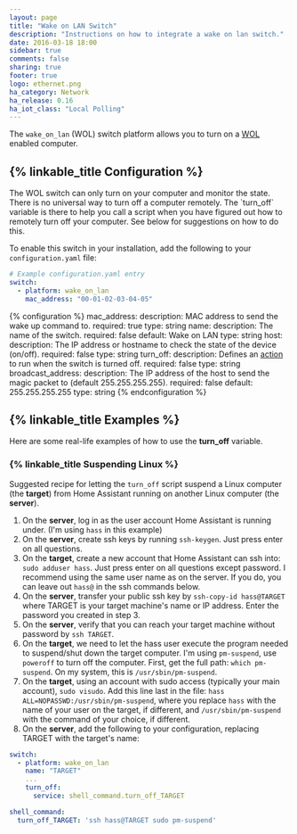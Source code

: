 ```yaml
---
layout: page
title: "Wake on LAN Switch"
description: "Instructions on how to integrate a wake on lan switch."
date: 2016-03-18 18:00
sidebar: true
comments: false
sharing: true
footer: true
logo: ethernet.png
ha_category: Network
ha_release: 0.16
ha_iot_class: "Local Polling"
---
```


The `wake_on_lan` (WOL) switch platform allows you to turn on a [WOL](https://en.wikipedia.org/wiki/Wake-on-LAN) enabled computer.

## {% linkable_title Configuration %}

<p class='note warning'>
The WOL switch can only turn on your computer and monitor the state. There is no universal way to turn off a computer remotely. The `turn_off` variable is there to help you call a script when you have figured out how to remotely turn off your computer.
See below for suggestions on how to do this.
</p>

To enable this switch in your installation, add the following to your `configuration.yaml` file:

```yaml
# Example configuration.yaml entry
switch:
  - platform: wake_on_lan
    mac_address: "00-01-02-03-04-05"
```

{% configuration %}
mac_address:
  description: MAC address to send the wake up command to.
  required: true
  type: string
name:
  description: The name of the switch.
  required: false
  default: Wake on LAN
  type: string
host:
  description: The IP address or hostname to check the state of the device (on/off).
  required: false
  type: string
turn_off:
  description: Defines an [action](/getting-started/automation/) to run when the switch is turned off.
  required: false
  type: string
broadcast_address:
  description: The IP address of the host to send the magic packet to (default 255.255.255.255).
  required: false
  default: 255.255.255.255
  type: string
{% endconfiguration %}

## {% linkable_title Examples %}

Here are some real-life examples of how to use the **turn_off** variable.

### {% linkable_title Suspending Linux %}

Suggested recipe for letting the `turn_off` script suspend a Linux computer (the **target**)
from Home Assistant running on another Linux computer (the **server**).

1. On the **server**, log in as the user account Home Assistant is running under. (I'm using `hass` in this example)
2. On the **server**, create ssh keys by running `ssh-keygen`. Just press enter on all questions.
3. On the **target**, create a new account that Home Assistant can ssh into: `sudo adduser hass`. Just press enter on all questions except password. I recommend using the same user name as on the server. If you do, you can leave out `hass@` in the ssh commands below.
4. On the **server**, transfer your public ssh key by `ssh-copy-id hass@TARGET` where TARGET is your target machine's name or IP address. Enter the password you created in step 3.
5. On the **server**, verify that you can reach your target machine without password by `ssh TARGET`.
6. On the **target**, we need to let the hass user execute the program needed to suspend/shut down the target computer. I'm using `pm-suspend`, use `poweroff` to turn off the computer. First, get the full path: `which pm-suspend`. On my system, this is `/usr/sbin/pm-suspend`.
7. On the **target**, using an account with sudo access (typically your main account), `sudo visudo`. Add this line last in the file: `hass ALL=NOPASSWD:/usr/sbin/pm-suspend`, where you replace `hass` with the name of your user on the target, if different, and `/usr/sbin/pm-suspend` with the command of your choice, if different.
8. On the **server**, add the following to your configuration, replacing TARGET with the target's name:

```yaml
switch:
  - platform: wake_on_lan
    name: "TARGET"
    ...
    turn_off:
      service: shell_command.turn_off_TARGET

shell_command:
  turn_off_TARGET: 'ssh hass@TARGET sudo pm-suspend'
```
